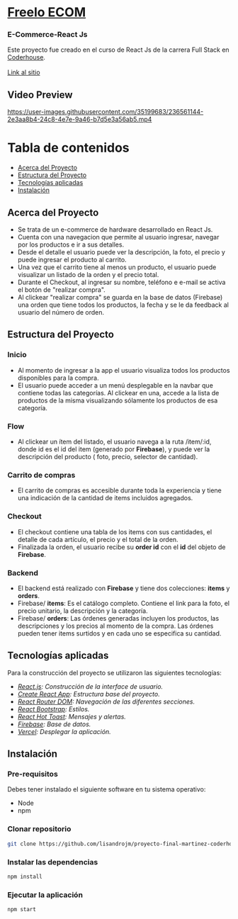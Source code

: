 # <a href="https://pf-martinez.vercel.app/" target="_blank">Freelo ECOM</a>

<div>
  <h3>E-Commerce-React Js</h3>
  <p>
    Este proyecto fue creado en el curso de React Js de la carrera Full Stack en <a href="https://www.coderhouse.com/"target="_blank">Coderhouse</a>.
    <br />
    <br />
    <a href="https://pf-martinez.vercel.app/" target="_blank">Link al sitio</a>
  </p>
</div>

## Video Preview


https://user-images.githubusercontent.com/35199683/236561144-2e3aa8b4-24c8-4e7e-9a46-b7d5e3a56ab5.mp4


# Tabla de contenidos

- [Acerca del Proyecto](#acerca-del-proyecto)
- [Estructura del Proyecto](#estructura-del-proyecto)
- [Tecnologías aplicadas](#tecnologías-aplicadas)
- [Instalación](#instalación)

## Acerca del Proyecto

- Se trata de un e-commerce de hardware desarrollado en React Js.
- Cuenta con una navegacion que permite al usuario ingresar, navegar por los productos e ir a sus detalles.
- Desde el detalle el usuario puede ver la descripción, la foto, el precio y puede ingresar el producto al
  carrito.
- Una vez que el carrito tiene al menos un producto, el usuario puede visualizar un listado de la orden y el precio total.
- Durante el Checkout, al ingresar su nombre, teléfono e e-mail se activa el botón de "realizar compra".
- Al clickear "realizar compra" se guarda en la base de datos (Firebase) una orden que tiene todos los productos, la fecha y se le da feedback al usuario del número de orden.

## Estructura del Proyecto

### Inicio

- Al momento de ingresar a la app el usuario visualiza todos los productos disponibles para la compra.
- El usuario puede acceder a un menú desplegable en la navbar que contiene todas las categorías. Al clickear en una, accede a la lista de productos de la misma visualizando sólamente los productos de esa categoría.

### Flow

- Al clickear un ítem del listado, el usuario navega a la ruta /item/:id, donde
  id es el id del item (generado por **Firebase**), y puede ver la descripción del producto (
  foto, precio, selector de cantidad).

### Carrito de compras

- El carrito de compras es accesible durante toda la experiencia y tiene una indicación de la cantidad de items incluidos agregados.

### Checkout

- El checkout contiene una tabla de los items con sus cantidades, el detalle de cada artículo, el precio y el total de la orden.
- Finalizada la orden, el usuario recibe su **order id** con el **id** del objeto de **Firebase**.

### Backend

- El backend está realizado con **Firebase** y tiene dos colecciones: **items** y **orders**.
- Firebase/ **items**: Es el catálogo completo. Contiene el link para la foto, el precio unitario, la descripción y la categoría.
- Firebase/ **orders**: Las órdenes generadas incluyen los productos, las descripciones y los precios al momento de la compra. Las órdenes pueden tener items surtidos y en cada uno se especifica su cantidad.

## Tecnologías aplicadas

Para la construcción del proyecto se utilizaron las siguientes tecnologías:

- _[React.js](https://reactjs.org/):_ _Construcción de la interface de usuario._
- _[Create React App](https://create-react-app.dev/):_ _Estructura base del proyecto._
- _[React Router DOM](https://www.npmjs.com/package/react-router-dom):_ _Navegación de las diferentes secciones._
- _[React Bootstrap](https://react-bootstrap.github.io/):_ _Estilos._
- _[React Hot Toast](https://www.npmjs.com/package/react-hot-toast/):_ _Mensajes y alertas._
- _[Firebase](https://firebase.google.com/):_ _Base de datos._
- _[Vercel](https://vercel.com/):_ _Desplegar la aplicación._

## Instalación

### Pre-requisitos

Debes tener instalado el siguiente software en tu sistema operativo:

- Node
- npm

### Clonar repositorio

```bash
git clone https://github.com/lisandrojm/proyecto-final-martinez-coderhouse-react
```

### Instalar las dependencias

```bash
npm install
```

### Ejecutar la aplicación

```bash
npm start
```
